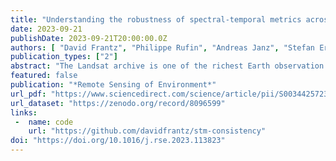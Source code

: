 ```yaml
---
title: "Understanding the robustness of spectral-temporal metrics across the global Landsat archive from 1984 to 2019 – a quantitative evaluation"
date: 2023-09-21
publishDate: 2023-09-21T20:00:00.0Z
authors: [ "David Frantz", "Philippe Rufin", "Andreas Janz", "Stefan Ernst", "Dirk Pflugmacher", "Franz Schug", "Patrick Hostert" ]
publication_types: ["2"]
abstract: "The Landsat archive is one of the richest Earth observation datasets available and provides long-term data at fairly high temporal and spatial resolution globally. Temporal aggregation is frequently used to condense single observations into a more digestible feature space that provides spatially gap-free data to fulfill demands of many processing strategies that rely on homogeneous data coverage across a large area, e.g., machine learning-based land cover classification. Spectral Temporal Metrics (STMs) represent a conceptually simple feature space wherein multiple observations are temporally aggregated by statistical functions. The quality and inter-annual consistency of STMs is affected by data availability, including usable clear-sky observations that vary in time and space due to satellite lifecycles, sensor failures, changes of observation modes, climate regimes, orbital overlaps, as well as inter-annual variability of cloud cover. However, the relationship between data availability and STM consistency between years is still poorly understood, especially as differences in STMs between years can both result from inter-annual variability in data availability, as well as inter-annual variability of land surfaces. In this study, we systematically quantify the effect of inter-annual data availability on annual STMs for the years 1984–2019, while completely controlling for inter-annual land surface changes. Our results are expected to help assess where on Earth, and in what periods, specific metrics can be used or should be avoided when multi-annual consistency is required. We synthesized a global, nearly gap-free reference time series at daily temporal resolution from MODIS data. This “baseline” was subsequently degraded with actual annual Landsat mission observation scenarios resulting in synthetic annual time series that only differ with respect to data availability. Based on the differences between STMs generated from the baseline, and STMs computed from the degraded time series, we statistically quantified the accuracy, precision, and uncertainty (APU) for various STMs across the Landsat spectral bands. We compared the performance against a reasonable specification, i.e., a tolerated error. We aggregated APU metrics along climate zones annually to carve out regional and temporal differences. We found that huge regional differences exist, with the highest quality and consistency in arid climates (i.e., APU within specification). Errors in fully humid snow climates are high, yet systematic (biased but repeatable), whereas equatorial and temperate climates are characterized by unbiased but uncertain metrics, where accuracy or precision and uncertainty can exceed specification by a factor of three or more. Quality generally increased with time as a response to improved observation modes and data storage commitment, e.g., uncertainty improved from one sensor availability period to the next in >90% of all climate zones for the near infrared average – with the exception of the Landsat 7 scanline corrector failure in 2003 where quality decreased again in 62% of climate zones. We also derived and tested different measures of STM quality and found that the seasonal distribution of clear-sky observations is more important than the number of observations, e.g., the near infrared standard deviation's accuracy can be explained with an R2 of 0.55, and 0.78 by the number of observations, and maximum time between subsequent observations in Cfb climates, respectively. Furthermore, our findings revealed how many observations, or how short the largest gap between consecutive observations must be to still produce reliable metrics (e.g., a maximum gaps of 42–45 days to obtain tolerated uncertainty of the near infrared average and standard deviation in Cfb climates), which has substantial implications for the design of downstream applications relying on multi-annual STM. This study provides the tools for a global and systematic assessment of inter-annual STM consistency while controlling for land-surface dynamics and thereby paves the way for a systematic error quantification in Level 3 products."
featured: false
publication: "*Remote Sensing of Environment*"
url_pdf: "https://www.sciencedirect.com/science/article/pii/S0034425723003747/pdfft?md5=2b4bfdfe6bc7e0479568a95af37b8338&pid=1-s2.0-S0034425723003747-main.pdf"
url_dataset: "https://zenodo.org/record/8096599"
links:
 -  name: code
    url: "https://github.com/davidfrantz/stm-consistency"
doi: "https://doi.org/10.1016/j.rse.2023.113823"
---
```


